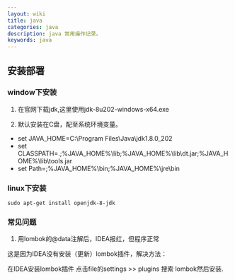 ```yaml
---
layout: wiki
title: java
categories: java
description: java 常用操作记录。
keywords: java
---
```


## 安装部署


### window下安装

1. 在官网下载jdk,这里使用jdk-8u202-windows-x64.exe

2. 默认安装在C盘，配至系统环境变量。
- set JAVA_HOME=C:\Program Files\Java\jdk1.8.0_202
- set CLASSPATH=.;%JAVA_HOME%\lib;%JAVA_HOME%\lib\dt.jar;%JAVA_HOME%\lib\tools.jar
- set Path=;%JAVA_HOME%\bin;%JAVA_HOME%\jre\bin

### linux下安装

```shell script
sudo apt-get install openjdk-8-jdk
```

### 常见问题

1. 用lombok的@data注解后，IDEA报红，但程序正常

这是因为IDEA没有安装（更新）lombok插件，解决方法：

在IDEA安装lombok插件 点击file的settings >> plugins 搜索 lombok然后安装.